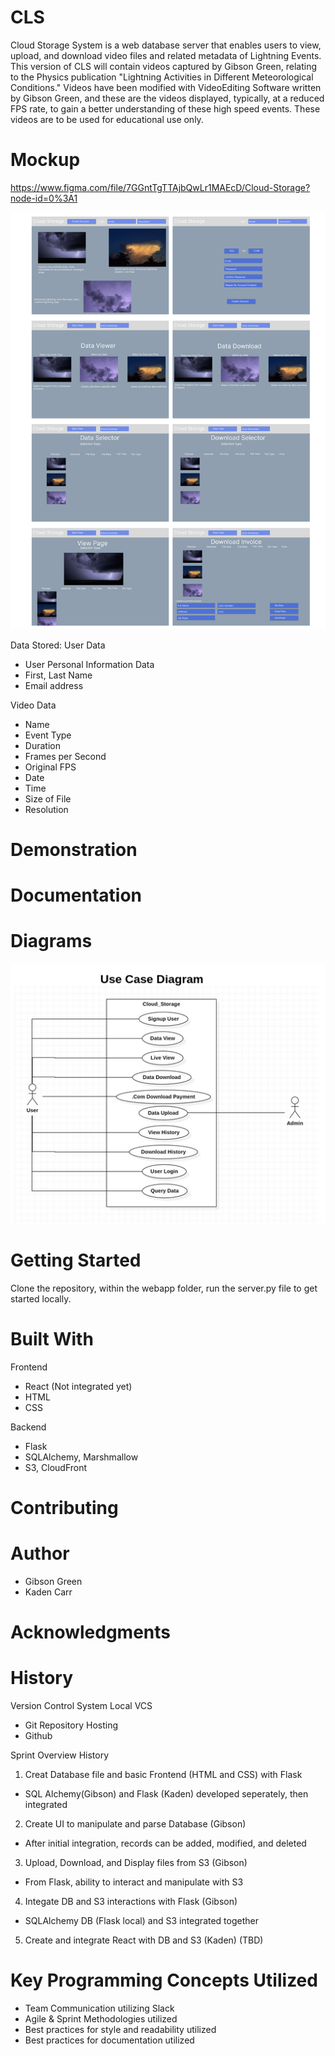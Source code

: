 # CLS

Cloud Storage System is a web database server that enables users to view, upload, and download video files and related metadata of Lightning Events. 
This version of CLS will contain videos captured by Gibson Green, relating to the Physics publication "Lightning Activities in Different Meteorological
Conditions." Videos have been modified with VideoEditing Software written by Gibson Green, and these are the videos displayed, typically, at a reduced
FPS rate, to gain a better understanding of these high speed events. These videos are to be used for educational use only. 

# Mockup
https://www.figma.com/file/7GGntTgTTAjbQwLr1MAEcD/Cloud-Storage?node-id=0%3A1

![alt text](https://github.com/gibsongreen/CLS/blob/a54594b331b327a04c7dae3b3d85845b221bb87a/webapp/static/Image.jpeg)

Data Stored:
User Data
- User Personal Information Data
- First, Last Name
- Email address

Video Data
- Name
- Event Type
- Duration
- Frames per Second
- Original FPS
- Date
- Time
- Size of File
- Resolution


# Demonstration


# Documentation

	

# Diagrams 
![alt text](https://github.com/gibsongreen/CLS/blob/44cca0aee384e0bbe58cc70cda95d67b389d0bf4/webapp/static/UseCaseDiagram.png)

	
# Getting Started
Clone the repository, within the webapp folder, run the server.py file to get started locally.

# Built With
Frontend
- React (Not integrated yet)
- HTML
- CSS

Backend 
- Flask
- SQLAlchemy, Marshmallow
- S3, CloudFront

# Contributing

# Author
- Gibson Green
- Kaden Carr


# Acknowledgments

# History
Version Control System
Local VCS
- Git
Repository Hosting
- Github

Sprint Overview History
1. Creat Database file and basic Frontend (HTML and CSS) with Flask
- SQL Alchemy(Gibson) and Flask (Kaden) developed seperately, then integrated 
2. Create UI to manipulate and parse Database (Gibson)
- After initial integration, records can be added, modified, and deleted
3. Upload, Download, and Display files from S3 (Gibson)
- From Flask, ability to interact and manipulate with S3
4. Integate DB and S3 interactions with Flask (Gibson)
- SQLAlchemy DB (Flask local) and S3 integrated together
5. Create and integrate React with DB and S3 (Kaden) (TBD)

# Key Programming Concepts Utilized
- Team Communication utilizing Slack
- Agile & Sprint Methodologies utilized
- Best practices for style and readability utilized
- Best practices for documentation utilized
		
